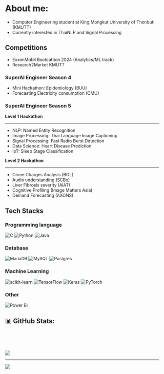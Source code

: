 # About me:
- Computer Engineering student at King Mongkut University of Thonbuti (KMUTT)
- Currently interested in ThaiNLP and Signal Processing

## Competitions
- ExxonMobil Bootcathon 2024 (Analytics/ML track)
- Research2Market KMUTT

### SuperAI Engineer Season 4
- Mini Hackathon: Epidemiology (BUU)
- Forecasting Electricity consumption (CMU)

### SuperAI Engineer Season 5
**Level 1 Hackathon**
___
- NLP: Named Entity Recognition
- Image Processing: Thai Language Image Captioning
- Signal Processing: Fast Radio Burst Detection
- Data Science: Heart Disease Prediction
- IoT: Sleep Stage Classification

**Level 2 Hackathon**
___
- Crime Charges Analysis (BOL)
- Audio understanding (SCBx)
- Liver Fibrosis severity (AIAT)
- Cognitive Profiling (Image Matters Asia)
- Demand Forecasting (AXONS)

## Tech Stacks

### Programming language
![C](https://img.shields.io/badge/c-%2300599C.svg?style=for-the-badge&logo=c&logoColor=white)
![Python](https://img.shields.io/badge/python-3670A0?style=for-the-badge&logo=python&logoColor=ffdd54)
![Java](https://img.shields.io/badge/java-%23ED8B00.svg?style=for-the-badge&logo=openjdk&logoColor=white)

### Database
![MariaDB](https://img.shields.io/badge/MariaDB-003545?style=for-the-badge&logo=mariadb&logoColor=white)
![MySQL](https://img.shields.io/badge/mysql-4479A1.svg?style=for-the-badge&logo=mysql&logoColor=white)
![Postgres](https://img.shields.io/badge/postgres-%23316192.svg?style=for-the-badge&logo=postgresql&logoColor=white)

### Machine Learning
![scikit-learn](https://img.shields.io/badge/scikit--learn-%23F7931E.svg?style=for-the-badge&logo=scikit-learn&logoColor=white)
![TensorFlow](https://img.shields.io/badge/TensorFlow-%23FF6F00.svg?style=for-the-badge&logo=TensorFlow&logoColor=white)
![Keras](https://img.shields.io/badge/Keras-%23D00000.svg?style=for-the-badge&logo=Keras&logoColor=white)
![PyTorch](https://img.shields.io/badge/PyTorch-%23EE4C2C.svg?style=for-the-badge&logo=PyTorch&logoColor=white)

### Other
![Power Bi](https://img.shields.io/badge/power_bi-F2C811?style=for-the-badge&logo=powerbi&logoColor=black)

## 📊 GitHub Stats:

<div style="display: flex; justify-content: center; width: 1920px;">

  ![](https://github-readme-streak-stats.herokuapp.com/?user=Celesca&theme=react&hide_border=false)</div>

</div>

![](https://github-readme-stats.vercel.app/api/top-langs/?username=Celesca&theme=dark&hide_border=false&include_all_commits=false&count_private=false&layout=compact)

---
[![](https://visitcount.itsvg.in/api?id=Celesca&icon=0&color=0)](https://visitcount.itsvg.in)
